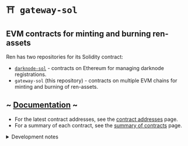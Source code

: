 # `⛩️ gateway-sol`

## EVM contracts for minting and burning ren-assets

Ren has two repositories for its Solidity contract:

- [`darknode-sol`](https://github.com/renproject/darknode-sol) - contracts on Ethereum for managing darknode registrations.
- `gateway-sol` (this repository) - contracts on multiple EVM chains for minting and burning of ren-assets.

## ~ [Documentation](https://renproject.github.io/ren-client-docs/contracts/) ~

- For the latest contract addresses, see the [contract addresses](https://renproject.github.io/ren-client-docs/contracts/deployments) page.
- For a summary of each contract, see the [summary of contracts](https://renproject.github.io/ren-client-docs/contracts/summary) page.

<details>

<summary>Development notes</summary>

## INSTALL

```bash
yarn
```

## TEST

```bash
yarn test
```

## SCRIPTS

Here is the list of npm scripts you can execute:

Some of them relies on [./config/\_scripts.js](./config/_scripts.js) to allow parameterizing it via command line argument (have a look inside if you need modifications)
<br/><br/>

`yarn prepare`

As a standard lifecycle npm script, it is executed automatically upon install. It generate config file and typechain to get you started with type safe contract interactions
<br/><br/>

`yarn lint`, `yarn lint:fix`, `yarn format` and `yarn format:fix`

These will lint and format check your code. the `:fix` version will modifiy the files to match the requirement specified in `.eslintrc` and `.prettierrc.`
<br/><br/>

`yarn compile`

These will compile your contracts
<br/><br/>

`yarn void:deploy`

This will deploy your contracts on the in-memory hardhat network and exit, leaving no trace. quick way to ensure deployments work as intended without consequences
<br/><br/>

`yarn test [mocha args...]`

These will execute your tests using mocha. you can pass extra arguments to mocha
<br/><br/>

`yarn coverage`

These will produce a coverage report in the `coverage/` folder
<br/><br/>

`yarn gas`

These will produce a gas report for function used in the tests
<br/><br/>

`yarn dev`

These will run a local hardhat network on `localhost:8545` and deploy your contracts on it. Plus it will watch for any changes and redeploy them.
<br/><br/>

`yarn local:dev`

This assumes a local node it running on `localhost:8545`. It will deploy your contracts on it. Plus it will watch for any changes and redeploy them.
<br/><br/>

`yarn execute <network> <file.ts> [args...]`

This will execute the script `<file.ts>` against the specified network
<br/><br/>

`yarn deploy <network> [args...]`

This will deploy the contract on the specified network.

Behind the scene it uses `hardhat deploy` command so you can append any argument for it
<br/><br/>

`yarn export <network> <file.json>`

This will export the abi+address of deployed contract to `<file.json>`
<br/><br/>

`yarn fork:execute <network> [--blockNumber <blockNumber>] [--deploy] <file.ts> [args...]`

This will execute the script `<file.ts>` against a temporary fork of the specified network

if `--deploy` is used, deploy scripts will be executed
<br/><br/>

`yarn fork:deploy <network> [--blockNumber <blockNumber>] [args...]`

This will deploy the contract against a temporary fork of the specified network.

Behind the scene it uses `hardhat deploy` command so you can append any argument for it
<br/><br/>

`yarn fork:test <network> [--blockNumber <blockNumber>] [mocha args...]`

This will test the contract against a temporary fork of the specified network.
<br/><br/>

`yarn fork:dev <network> [--blockNumber <blockNumber>] [args...]`

This will deploy the contract against a fork of the specified network and it will keep running as a node.

Behind the scene it uses `hardhat node` command so you can append any argument for it

## Verifying

`yarn hardhat --network kovan etherscan-verify --api-key ETHERSCAN_KEY --license GPL-3.0`

For contracts that use a Proxy, you then need to go to the Etherscan page, select "More Options" and then "Is this a proxy?":

![image](https://user-images.githubusercontent.com/2221955/110889473-4c881900-8342-11eb-8c50-0fd09c4e239a.png)

</details>

